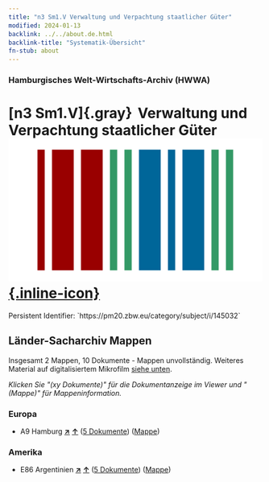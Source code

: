 ```yaml
---
title: "n3 Sm1.V Verwaltung und Verpachtung staatlicher Güter"
modified: 2024-01-13
backlink: ../../about.de.html
backlink-title: "Systematik-Übersicht"
fn-stub: about
---
```


### Hamburgisches Welt-Wirtschafts-Archiv (HWWA)

# [n3 Sm1.V]{.gray}&#8201; Verwaltung und Verpachtung staatlicher Güter &#160; [![Wikidata](/images/Wikidata-logo.svg "Wikidata"){.inline-icon}](http://www.wikidata.org/entity/Q104710511)

<div class="hint">Persistent Identifier: `https://pm20.zbw.eu/category/subject/i/145032`</div>







## Länder-Sacharchiv Mappen






Insgesamt 2 Mappen, 10 Dokumente - Mappen unvollständig. Weiteres Material auf digitalisiertem Mikrofilm [siehe unten](#filmsections).

_Klicken Sie "(xy Dokumente)" für die Dokumentanzeige im Viewer und "(Mappe)" für Mappeninformation._




### Europa

- A9 Hamburg [**&nearr;**](../../../geo/i/140905/about.de.html "Hamburg (alle Mappen)") [**&uarr;**](../../../geo/about.de.html#A9 "Ländersystematik") (<a href="https://pm20.zbw.eu/iiifview/folder/sh/140905,145032" title="über: Hamburg : Verwaltung und Verpachtung staatlicher Güter" target="_blank">5 Dokumente</a>) ([Mappe](../../../../folder/sh/1409xx/140905/1450xx/145032/about.de.html))

### Amerika

- E86 Argentinien [**&nearr;**](../../../geo/i/141692/about.de.html "Argentinien (alle Mappen)") [**&uarr;**](../../../geo/about.de.html#E86 "Ländersystematik") (<a href="https://pm20.zbw.eu/iiifview/folder/sh/141692,145032" title="über: Argentinien : Verwaltung und Verpachtung staatlicher Güter" target="_blank">5 Dokumente</a>) ([Mappe](../../../../folder/sh/1416xx/141692/1450xx/145032/about.de.html))



<a id="filmsections" />













